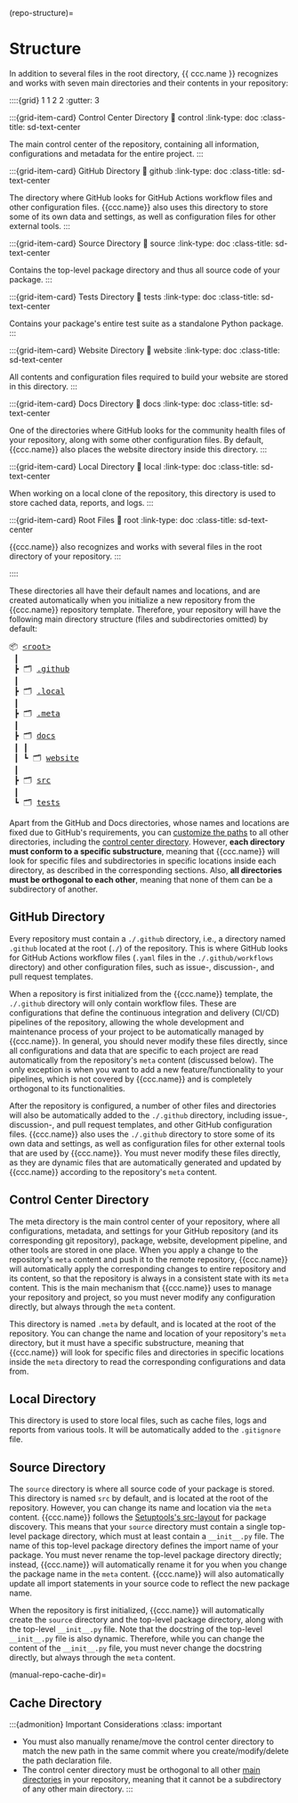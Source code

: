 (repo-structure)=
# Structure


In addition to several files in the root directory,
{{ ccc.name }} recognizes and works with seven main directories
and their contents in your repository:


::::{grid} 1 1 2 2
:gutter: 3

:::{grid-item-card} Control Center Directory
:link: control
:link-type: doc
:class-title: sd-text-center

The main control center of the repository,
containing all information, configurations and metadata for the entire project.
:::

:::{grid-item-card} GitHub Directory
:link: github
:link-type: doc
:class-title: sd-text-center

The directory where GitHub looks for GitHub Actions workflow files and other configuration files.
{{ccc.name}} also uses this directory to store some of its own data and settings,
as well as configuration files for other external tools.
:::

:::{grid-item-card} Source Directory
:link: source
:link-type: doc
:class-title: sd-text-center

Contains the top-level package directory and thus all source code of your package.
:::

:::{grid-item-card} Tests Directory
:link: tests
:link-type: doc
:class-title: sd-text-center

Contains your package's entire test suite as a standalone Python package.
:::

:::{grid-item-card} Website Directory
:link: website
:link-type: doc
:class-title: sd-text-center

All contents and configuration files required to build your website are stored in this directory.
:::

:::{grid-item-card} Docs Directory
:link: docs
:link-type: doc
:class-title: sd-text-center

One of the directories where GitHub looks for
the community health files of your repository,
along with some other configuration files.
By default, {{ccc.name}} also places the website directory inside this directory.
:::

:::{grid-item-card} Local Directory
:link: local
:link-type: doc
:class-title: sd-text-center

When working on a local clone of the repository,
this directory is used to store cached data, reports, and logs.
:::

:::{grid-item-card} Root Files
:link: root
:link-type: doc
:class-title: sd-text-center

{{ccc.name}} also recognizes and works with several files in the root directory of your repository.
:::

::::


These directories all have their default names and locations,
and are created automatically when you initialize a new repository
from the {{ccc.name}} repository template.
Therefore, your repository will have the following
main directory structure (files and subdirectories omitted) by default:

<pre>
📦 <a href="root" title="Root Files">&lt;root&gt;</a>
 ┃
 ┣ 🗂 <a href="github" title="GitHub Directory">.github</a>
 ┃
 ┣ 🗂 <a href="local" title="Local Directory">.local</a>
 ┃
 ┣ 🗂 <a href="control" title="Control Center Directory">.meta</a>
 ┃
 ┣ 🗂 <a href="docs" title="Docs Directory">docs</a>
 ┃ ┃
 ┃ ┗ 🗂 <a href="website" title="Website Directory">website</a>
 ┃
 ┣ 🗂 <a href="source" title="Source Directory">src</a>
 ┃
 ┗ 🗂 <a href="tests" title="Tests Directory">tests</a>
</pre>

Apart from the GitHub and Docs directories, whose names and locations are fixed due to GitHub's requirements,
you can [customize the paths](../../control/options/path/index.md) to all other directories,
including the [control center directory](../../control/structure/index.md#location).
However, **each directory must conform to a specific substructure**,
meaning that {{ccc.name}} will look for specific files and subdirectories
in specific locations inside each directory, as described in the corresponding sections.
Also, **all directories must be orthogonal to each other**,
meaning that none of them can be a subdirectory of another.


## GitHub Directory

Every repository must contain a `./.github` directory,
i.e., a directory named `.github` located at the root (`./`) of the repository.
This is where GitHub looks for GitHub Actions workflow files
(`.yaml` files in the `./.github/workflows` directory) and other configuration files,
such as issue-, discussion-, and pull request templates.

When a repository is first initialized from the {{ccc.name}} template,
the `./.github` directory will only contain workflow files.
These are configurations that define the continuous integration and delivery (CI/CD)
pipelines of the repository, allowing the whole development and maintenance process of your project
to be automatically managed by {{ccc.name}}.
In general, you should never modify these files directly, since all configurations and data that
are specific to each project are read automatically from the repository's `meta` content (discussed below).
The only exception is when you want to add a new feature/functionality to your pipelines,
which is not covered by {{ccc.name}} and is completely orthogonal to its functionalities.

After the repository is configured, a number of other files and directories
will also be automatically added to the `./.github` directory,
including issue-, discussion-, and pull request templates, and other GitHub configuration files.
{{ccc.name}} also uses the `./.github` directory to store some of its own data and settings,
as well as configuration files for other external tools that are used by {{ccc.name}}.
You must never modify these files directly, as they are dynamic files that are automatically
generated and updated by {{ccc.name}} according to the repository's `meta` content.


## Control Center Directory

The meta directory is the main control center of your repository,
where all configurations, metadata, and settings
for your GitHub repository (and its corresponding git repository),
package, website, development pipeline, and other tools are stored in one place.
When you apply a change to the repository's `meta` content and push it to the remote repository,
{{ccc.name}} will automatically apply the corresponding changes to entire repository and its content,
so that the repository is always in a consistent state with its `meta` content.
This is the main mechanism that {{ccc.name}} uses to manage your repository and project,
so you must never modify any configuration directly, but always through the `meta` content.

This directory is named `.meta` by default, and is located at the root of the repository.
You can change the name and location of your repository's `meta` directory,
but it must have a specific substructure, meaning that {{ccc.name}} will look for
specific files and directories in specific locations inside the `meta` directory
to read the corresponding configurations and data from.

## Local Directory

This directory is used to store local files,
such as cache files, logs and reports from various tools.
It will be automatically added to the `.gitignore` file.

## Source Directory

The `source` directory is where all source code of your package is stored.
This directory is named `src` by default, and is located at the root of the repository.
However, you can change its name and location via the `meta` content.
{{ccc.name}} follows the
[Setuptools's src-layout](https://setuptools.pypa.io/en/latest/userguide/package_discovery.html#src-layout)
for package discovery.
This means that your `source` directory must contain a single top-level package directory,
which must at least contain a `__init__.py` file. The name of this top-level package directory
defines the import name of your package. You must never rename the top-level package directory directly;
instead, {{ccc.name}} will automatically rename it for you
when you change the package name in the `meta` content. {{ccc.name}} will also automatically
update all import statements in your source code to reflect the new package name.

When the repository is first initialized, {{ccc.name}} will automatically create the `source` directory
and the top-level package directory, along with the top-level `__init__.py` file.
Note that the docstring of the top-level `__init__.py` file is also dynamic. Therefore, while you can
change the content of the `__init__.py` file, you must never change the docstring directly, but always
through the `meta` content.


(manual-repo-cache-dir)=
## Cache Directory




:::{admonition} Important Considerations
:class: important

- You must also manually rename/move the control center directory to match the new path
  in the same commit where you create/modify/delete the path declaration file.
- The control center directory must be orthogonal to all other
  [main directories](/manual/fundamentals/structure/index.md) in your repository,
  meaning that it cannot be a subdirectory of any other main directory.
:::
